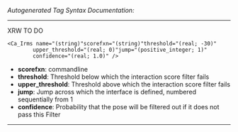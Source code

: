 _Autogenerated Tag Syntax Documentation:_

---
XRW TO DO

```
<Ca_Irms name="(string)"scorefxn="(string)"threshold="(real; -30)"
        upper_threshold="(real; 0)"jump="(positive_integer; 1)"
        confidence="(real; 1.0)" />
```

-   **scorefxn**: commandline
-   **threshold**: Threshold below which the interaction score filter fails
-   **upper_threshold**: Threshold above which the interaction score filter fails
-   **jump**: Jump across which the interface is defined, numbered sequentially from 1
-   **confidence**: Probability that the pose will be filtered out if it does not pass this Filter

---
